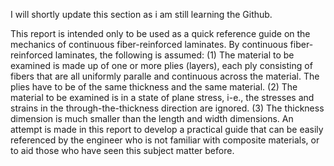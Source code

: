 I will shortly update this section as i am still learning the Github.

This report is intended only to be used as a quick reference guide on the mechanics of 
continuous fiber-reinforced laminates. By continuous fiber-reinforced laminates, the following is 
assumed: 
(1) The material to be examined is made up of one or more plies (layers), each ply consisting 
of fibers that are all uniformly paralle and continuous across the material. The plies have to be 
of the same thickness and the same material.
(2) The material to be examined is in a state of plane stress, i-e., the stresses and strains in 
the through-the-thickness direction are ignored. 
(3) The thickness dimension is much smaller than the length and width dimensions. 
An attempt is made in this report to develop a practical guide that can be easily referenced by 
the engineer who is not familiar with composite materials, or to aid those who have seen this subject 
matter before. 
